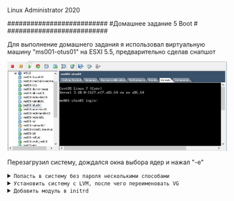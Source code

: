Linux Administrator 2020

   ##########################
   #Домашнее задание 5 Boot #
   ##########################




Для выполнение домашнего задания я использовал виртуальную машину "ms001-otus01" на ESXI 5.5, предварительно сделав снапшот

<p align="center"><img src="https://raw.githubusercontent.com/Kostyuk-Ruslan/otus-linux/master/work6_Boot/photo/1.JPG"></p>

Перезагрузил систему, дождался окна выбора ядер и нажал "-e"


<details>
<summary><code>Попасть в систему без пароля несколькими способами</code></summary>


Способ 1.

Вышло данное окно:

<p align="center"><img src="https://raw.githubusercontent.com/Kostyuk-Ruslan/otus-linux/master/work6_Boot/photo/2.JPG"></p>

Далее как по инструкции я добавил после "linux16" ==> init=/bin/sh получилось вот так :

<p align="center"><img src="https://raw.githubusercontent.com/Kostyuk-Ruslan/otus-linux/master/work6_Boot/photo/3.JPG"></p>

попали в рутовую файловую систему, проверил файлы, все на месте, я так понял мы посоденились в режиме RO
перементируем  корневую файловую систему в режиме Read-write

<p align="center"><img src="https://raw.githubusercontent.com/Kostyuk-Ruslan/otus-linux/master/work6_Boot/photo/4.JPG"></p>

После чего набрал команду <code>passwd</code> и ввел свой пароль и "reboot" после перезагрузки я успешно вошел в систему под своим новым паролем.


Способ 2.

По аналогии с первым заданием дожидаемся окна выбора ядер и жмем "e"

Далее пишем после "linux16" ==>  rd.break и жмем Ctrl+X

<p align="center"><img src="https://raw.githubusercontent.com/Kostyuk-Ruslan/otus-linux/master/work6_Boot/photo/5.JPG"></p>

Попадаем в аварийный режим (emergency mode)

<p align="center"><img src="https://raw.githubusercontent.com/Kostyuk-Ruslan/otus-linux/master/work6_Boot/photo/6.JPG"></p>


Разбор по командам:
1. Перемонтируем корневую файловую систему в режиме "Read-Write" дополнительно проверил это командой "mount" на скриншое правда не указал.
2. Зайдем в sysroot с помощью chroot
3. Поменяем пароль рута командой "passwd root"
4. Создадим файл "autorelabel" - не совсем понял для чего этот файл, я так понял, он как то связан с "selinux" возможно мы как то проморкировали фс для selinux

Попытался сделать reboot, но не получилось, поэтому сделал жесткий reset вм. ( возможно надо было выйти из chroot)
После перезагрузки успешно вошел в систему под новым паролем рута.

Способ 3.

По аналогии с первым заданием дожидаемся окна выбора ядер и жмем "e"

Далее пишем после "linux16" ==>  rw init=/sysroot/bin/sh и жмем Ctrl+X


<p align="center"><img src="https://raw.githubusercontent.com/Kostyuk-Ruslan/otus-linux/master/work6_Boot/photo/7.JPG"></p>

и нажал "Ctrl + X"

<p align="center"><img src="https://raw.githubusercontent.com/Kostyuk-Ruslan/otus-linux/master/work6_Boot/photo/8.JPG"></p>

- Команда "mount" показал, что мы в систему уже в режиме "Read-Write" удобно )


Тут перезагрузка сработала, после того как вышел из "chroot" удачно вошел в систему с новым 3-им паролем.


</details>


<details>
<summary><code>Установить систему с LVM, после чего переименовать VG</code></summary>

Установил систему с образа "CentOS7"на виртуалку в итоге получилось следующая размерка:


```

[root@ms001-otus01 ~]# lsblk
NAME            MAJ:MIN RM  SIZE RO TYPE MOUNTPOINT
fd0               2:0    1    4K  0 disk 
sda               8:0    0   70G  0 disk 
├─sda1            8:1    0    1G  0 part /boot
└─sda2            8:2    0   69G  0 part 
  ├─centos-root 253:0    0   67G  0 lvm  /
  └─centos-swap 253:1    0    2G  0 lvm  [SWAP]
sr0              11:0    1 1024M  0 rom  
[root@ms001-otus01 ~]# 

доп. информация

[root@ms001-otus01 ~]# vgs
  VG     #PV #LV #SN Attr   VSize   VFree
  centos   1   2   0 wz--n- <69.00g    0 
[root@ms001-otus01 ~]# vgdisplay
  --- Volume group ---
  VG Name               centos
  System ID             
  Format                lvm2
  Metadata Areas        1
  Metadata Sequence No  5
  VG Access             read/write
  VG Status             resizable
  MAX LV                0
  Cur LV                2
  Open LV               2
  Max PV                0
  Cur PV                1
  Act PV                1
  VG Size               <69.00 GiB
  PE Size               4.00 MiB
  Total PE              17663
  Alloc PE / Size       17663 / <69.00 GiB
  Free  PE / Size       0 / 0   
  VG UUID               3iG60l-uthZ-riT5-EHPF-6FQR-PrST-ekLMof
   
[root@ms001-otus01 ~]# 


```
 Далее меняем имя vgs <code>vgrename centos OtusRoot</code>

``` 
[root@ms001-otus01 ~]# vgrename centos OtusRoot
Volume group "centos" successfully renamed to "OtusRoot"
[root@ms001-otus01 ~]# 
 
```   
Правим  " vim /etc/fstab" - меняем "centos" на "OtusRoot

```
#
# /etc/fstab
# Created by anaconda on Thu May 17 18:50:10 2018
#
# Accessible filesystems, by reference, are maintained under '/dev/disk'
# See man pages fstab(5), findfs(8), mount(8) and/or blkid(8) for more info
#
/dev/mapper/OtusRoot-root /                       xfs     defaults        0 0
UUID=b530bedb-abb3-4a79-a738-bb426988f479 /boot                   xfs     defaults        0 0
/dev/mapper/OtusRoot-swap swap                    swap    defaults        0 0
```


[root@ms001-otus01 ~]# vim /etc/default/grub - меняем "centos" на "OtusRoot"

```
GRUB_TIMEOUT=5
GRUB_DISTRIBUTOR="$(sed 's, release .*$,,g' /etc/system-release)"
GRUB_DEFAULT=saved
GRUB_DISABLE_SUBMENU=true
GRUB_TERMINAL_OUTPUT="console"
GRUB_CMDLINE_LINUX="crashkernel=auto rd.lvm.lv=OtusRoot/root rd.lvm.lv=OtusRoot/swap rhgb quiet"
GRUB_DISABLE_RECOVERY="true"
```


[root@ms001-otus01 ~]# vim /boot/grub2/grub.cfg - меняем "centos" на "OtusRoot"

```

### BEGIN /etc/grub.d/10_linux ###
menuentry 'CentOS Linux (3.10.0-1127.el7.x86_64) 7 (Core)' --class centos --class gnu-linux --class gnu --class os --unrestricted $menuentry_id_option 'gnulinux-3.10.0-862.el7.x86_64-advanced-9126d604-c54d-4b60-865b-424e3e820f50' {
        load_video
        set gfxpayload=keep
        insmod gzio
        insmod part_msdos
        insmod xfs
        set root='hd0,msdos1'
        if [ x$feature_platform_search_hint = xy ]; then
          search --no-floppy --fs-uuid --set=root --hint-bios=hd0,msdos1 --hint-efi=hd0,msdos1 --hint-baremetal=ahci0,msdos1 --hint='hd0,msdos1'  b530bedb-abb3-4a79-a738-bb426988f479
        else
          search --no-floppy --fs-uuid --set=root b530bedb-abb3-4a79-a738-bb426988f479
        fi        linux16 /vmlinuz-3.10.0-1127.el7.x86_64 root=/dev/mapper/OtusRoot-root ro crashkernel=auto rd.lvm.lv=OtusRoot/root rd.lvm.lv=OtusRoot/swap rhgb quiet LANG=en_US.UTF-8
        initrd16 /initramfs-3.10.0-1127.el7.x86_64.img

```

Пересоздаем inird  для нового имени OtusRoot

<code>[root@ms001-otus01 ~]# mkinitrd -f -v /boot/initramfs-$(uname -r).img $(uname -r)</code> - пошел длинный вывод, в конце выдал

<code>

*** Created microcode section ***

*** Creating image file done ***

*** Creating initramfs image file '/boot/initramfs-3.10.0-1127.el7.x86_64.img' done ***

</code>

И перезагружаемся "reboot"

после перезагрузки видим новое имя VG

```
[root@ms001-otus01 ~]# vgs
  VG       #PV #LV #SN Attr   VSize   VFree
  OtusRoot   1   2   0 wz--n- <69.00g    0 

[root@ms001-otus01 ~]# vgdisplay
  --- Volume group ---
  VG Name               OtusRoot
  System ID             
  Format                lvm2
  Metadata Areas        1
  Metadata Sequence No  6
  VG Access             read/write
  VG Status             resizable
  MAX LV                0
  Cur LV                2
  Open LV               2
  Max PV                0
  Cur PV                1
  Act PV                1
  VG Size               <69.00 GiB
  PE Size               4.00 MiB
  Total PE              17663
  Alloc PE / Size       17663 / <69.00 GiB
  Free  PE / Size       0 / 0   
  VG UUID               3iG60l-uthZ-riT5-EHPF-6FQR-PrST-ekLMof
```
Имя поменялось.
</details>



<details>
<summary><code>Добавить модуль в initrd</code></summary>


Переходим в каталог "cd /usr/lib/dracut/modules.d" и видим там много модулей
создаем каталог "mkdir 01test"

и помещаем туда два скрипта с гитхаба "https://gist.github.com/lalbrekht/"

<details>
<summary><code>module-setup.sh</summary></code> - уст. самого модуля и вызывает test.sh 

```
#!/bin/bash

check() {
    return 0
}

depends() {
    return 0
}

install() {
    inst_hook cleanup 00 "${moddir}/test.sh"
}

```

</details>



<details>
<summary><code>test.sh</summary></code> - тот скрипт который вызывается, рисует пингвина )

```
#!/bin/bash

exec 0<>/dev/console 1<>/dev/console 2<>/dev/console
cat <<'msgend'
Hello! You are in dracut module!
 ___________________
< I'm dracut module >
 -------------------
   \
    \
        .--.
       |o_o |
       |:_/ |
      //   \ \
     (|     | )
    /'\_   _/`\
    \___)=(___/
msgend
sleep 10
echo " continuing...."


```

</details>

Пересобираем "initrd" от текущей версии ядра

<code>[root@ms001-otus01 01test]# mkinitrd -f -v /boot/initramfs-$(uname -r).img $(uname -r) </code>
Пошел длинный вывод, в конце выдал:

```
*** Created microcode section ***
*** Creating image file done ***
*** Creating initramfs image file '/boot/initramfs-3.10.0-1127.el7.x86_64.img' done ***
```
Команду "dracut -f -v"  - применять не стал.

Далее смотрим какие модули загружены:

```
[root@ms001-otus01 01test]# lsinitrd -m /boot/initramfs-$(uname -r).img | grep test
test - загружен наш модуль test
```


